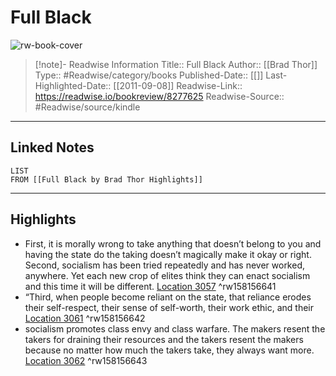 # Full Black

![rw-book-cover](https://images-na.ssl-images-amazon.com/images/I/41RWa3dDPTL._SL200_.jpg)
<br>
>[!note]- Readwise Information
>Title:: Full Black
>Author:: [[Brad Thor]]
>Type:: #Readwise/category/books
>Published-Date:: [[]]
>Last-Highlighted-Date:: [[2011-09-08]]
>Readwise-Link:: https://readwise.io/bookreview/8277625
>Readwise-Source:: #Readwise/source/kindle
--- 

## Linked Notes
```dataview
LIST
FROM [[Full Black by Brad Thor Highlights]]
```

---

## Highlights
- First, it is morally wrong to take anything that doesn’t belong to you and having the state do the taking doesn’t magically make it okay or right. Second, socialism has been tried repeatedly and has never worked, anywhere. Yet each new crop of elites think they can enact socialism and this time it will be different. [Location 3057](https://readwise.io/open/158156641) ^rw158156641
- “Third, when people become reliant on the state, that reliance erodes their self-respect, their sense of self-worth, their work ethic, and their [Location 3061](https://readwise.io/open/158156642) ^rw158156642
- socialism promotes class envy and class warfare. The makers resent the takers for draining their resources and the takers resent the makers because no matter how much the takers take, they always want more. [Location 3062](https://readwise.io/open/158156643) ^rw158156643

